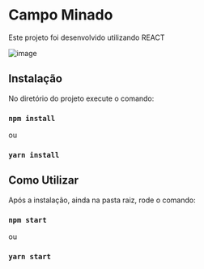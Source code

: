 # Campo Minado

Este projeto foi desenvolvido utilizando REACT

![image](https://github.com/marcelo-juncken/minesweeper/assets/24771425/a096d1cb-514e-49fd-ab5f-eb264adbe21f)



## Instalação

No diretório do projeto execute o comando:

### `npm install`

ou

### `yarn install`

## Como Utilizar

Após a instalação, ainda na pasta raiz, rode o comando:

### `npm start`

ou

### `yarn start`
